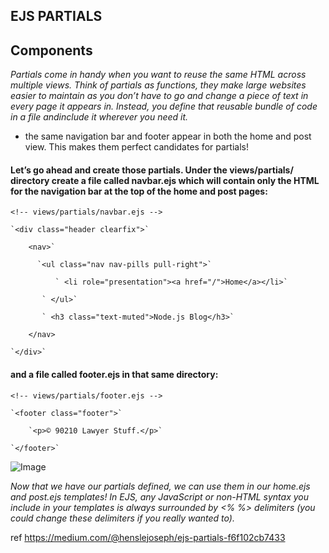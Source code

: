 ## EJS PARTIALS

## Components

*Partials come in handy when you want to reuse the same HTML across multiple views. Think of partials as functions, they make large websites easier to maintain as you don’t have to go and change a piece of text in every page it appears in. Instead, you define that reusable bundle of code in a file andinclude it wherever you need it.*

- the same navigation bar and footer appear in both the home and post view. This makes them perfect candidates for partials!

#### Let’s go ahead and create those partials. Under the views/partials/ directory create a file called navbar.ejs which will contain only the HTML for the navigation bar at the top of the home and post pages:


`<!-- views/partials/navbar.ejs -->`

    `<div class="header clearfix">`

        <nav>`

          `<ul class="nav nav-pills pull-right">`

              ` <li role="presentation"><a href="/">Home</a></li>`

           ` </ul>`

           ` <h3 class="text-muted">Node.js Blog</h3>`

        </nav>

    `</div>`


 #### and a file called footer.ejs in that same directory:
 
`<!-- views/partials/footer.ejs -->`

    `<footer class="footer">`

        `<p>© 90210 Lawyer Stuff.</p>`

    `</footer>`
![Image](https://res.cloudinary.com/practicaldev/image/fetch/s--37DKAFTn--/c_limit%2Cf_auto%2Cfl_progressive%2Cq_auto%2Cw_880/https://thepracticaldev.s3.amazonaws.com/i/n8dcxyx94jeznvqrfef3.jpg)

*Now that we have our partials defined, we can use them in our home.ejs and post.ejs templates! In EJS, any JavaScript or non-HTML syntax you include in your templates is always surrounded by <% %> delimiters (you could change these delimiters if you really wanted to).*


ref
https://medium.com/@henslejoseph/ejs-partials-f6f102cb7433